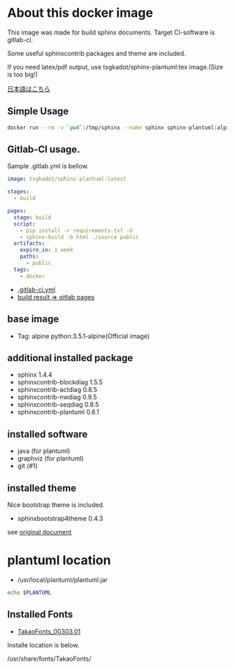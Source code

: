 # About this docker image

This image was made for build sphinx documents. Target CI-software is gitlab-ci.

Some useful sphinxcontrib packages and theme are included.

If you need latex/pdf output, use tsgkadot/sphinx-plantuml:tex image.(Size is too big!)

[日本語はこちら](https://github.com/tsgkdt/sphinx-plantuml/blob/master/README_ja.md)


## Simple Usage

```sh
docker run --rm -v `pwd`:/tmp/sphinx --name sphinx sphinx-plantuml:alpine sphinx-build -b html /tmp/sphinx/source /tmp/sphinx/build
```

## Gitlab-CI usage.

Sample .gitlab.yml is bellow.

```yaml
image: tsgkadot/sphinx-plantuml:latest

stages:
  - build

pages:
  stage: build
  script:
    - pip install -r requirements.txt -U
    - sphinx-build -b html ./source public
  artifacts:
    expire_in: 1 week
    paths:
      - public
  tags:
    - docker
```

- [.gitlab-ci.yml](https://gitlab.com/tsgkdt/sphinx-plantuml/blob/master/.gitlab-ci.yml)
- [build result => gitlab pages](https://tsgkdt.gitlab.io/sphinx-plantuml/) 
  

## base image

- Tag: alpine  python:3.5.1-alpine(Official image)

## additional installed package

- sphinx 1.4.4
- sphinxcontrib-blockdiag 1.5.5
- sphinxcontrib-actdiag 0.8.5
- sphinxcontrib-nwdiag 0.9.5
- sphinxcontrib-seqdiag 0.8.5
- sphinxcontrib-plantuml 0.8.1

## installed software

- java (for plantuml)
- graphviz (for plantuml)
- git (#1)

## installed theme

Nice bootstrap theme is included.

- sphinxbootstrap4theme 0.4.3

see [original document](https://github.com/myyasuda/sphinxbootstrap4theme)

# plantuml location

- /usr/local/plantuml/plantuml.jar

```sh
echo $PLANTUML

```

## Installed Fonts

- [TakaoFonts_00303.01](https://launchpad.net/takao-fonts)

Installe location is below.

/usr/share/fonts/TakaoFonts/


